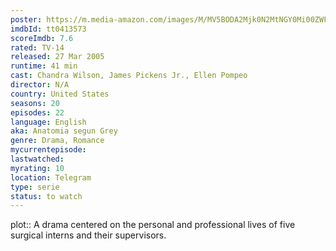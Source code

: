 ```yaml
---
poster: https://m.media-amazon.com/images/M/MV5BODA2Mjk0N2MtNGY0Mi00ZWFjLTkxODEtZDFjNDg4ZDliMGVmXkEyXkFqcGdeQXVyMzAzNTY3MDM@._V1_SX300.jpg 
imdbId: tt0413573 
scoreImdb: 7.6 
rated: TV-14
released: 27 Mar 2005 
runtime: 41 min 
cast: Chandra Wilson, James Pickens Jr., Ellen Pompeo 
director: N/A 
country: United States
seasons: 20
episodes: 22
language: English
aka: Anatomia segun Grey
genre: Drama, Romance 
mycurrentepisode: 
lastwatched: 
myrating: 10
location: Telegram
type: serie
status: to watch
---
```


plot:: A drama centered on the personal and professional lives of five surgical interns and their supervisors.
